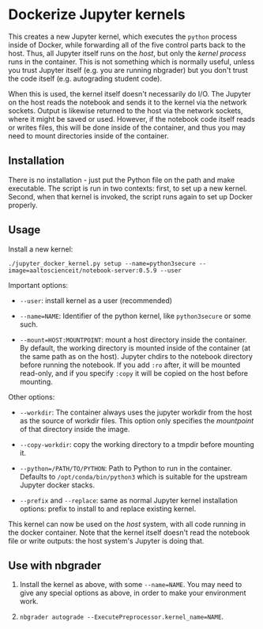 # Dockerize Jupyter kernels

This creates a new Jupyter kernel, which executes the `python` process
inside of Docker, while forwarding all of the five control parts back
to the host.  Thus, all Jupyter itself runs on the *host*, but only
the *kernel process* runs in the container.  This is not something
which is normally useful, unless you trust Jupyter itself (e.g. you
are running nbgrader) but you don't trust the code itself
(e.g. autograding student code).

When this is used, the kernel itself doesn't necessarily do I/O.  The
Jupyter on the host reads the notebook and sends it to the kernel via
the network sockets.  Output is likewise returned to the host via the
network sockets, where it might be saved or used.  However, if the
notebook code itself reads or writes files, this will be done inside
of the container, and thus you may need to mount directories inside of
the container.


## Installation

There is no installation - just put the Python file on the path and
make executable.  The script is run in two contexts: first, to set up
a new kernel.  Second, when that kernel is invoked, the script runs
again to set up Docker properly.


## Usage

Install a new kernel:

```
./jupyter_docker_kernel.py setup --name=python3secure --image=aaltoscienceit/notebook-server:0.5.9 --user
```

Important options:

* `--user`: install kernel as a user (recommended)

* `--name=NAME`: Identifier of the python kernel, like `python3secure`
  or some such.

* `--mount=HOST:MOUNTPOINT`: mount a host directory inside the
  container.  By default, the working directory is mounted inside of
  the container (at the same path as on the host).  Jupyter chdirs to
  the notebook directory before running the notebook.  If you add
  `:ro` after, it will be mounted read-only, and if you specify
  `:copy` it will be copied on the host before mounting.

Other options:

* `--workdir`: The container always uses the jupyter workdir from the
  host as the source of workdir files.  This option only specifies the
  *mountpoint* of that directory inside the image.

* `--copy-workdir`: copy the working directory to a tmpdir before
  mounting it.

* `--python=/PATH/TO/PYTHON`: Path to Python to run in the container.
  Defaults to `/opt/conda/bin/python3` which is suitable for the
  upstream Jupyter docker stacks.

* `--prefix` and `--replace`: same as normal Jupyter kernel
  installation options: prefix to install to and replace existing
  kernel.

This kernel can now be used on the *host* system, with all code
running in the docker container.  Note that the kernel itself doesn't
read the notebook file or write outputs: the host system's Jupyter is
doing that.


## Use with nbgrader

1. Install the kernel as above, with some `--name=NAME`.  You may need
to give any special options as above, in order to make your
environment work.

2. `nbgrader autograde --ExecutePreprocessor.kernel_name=NAME`.